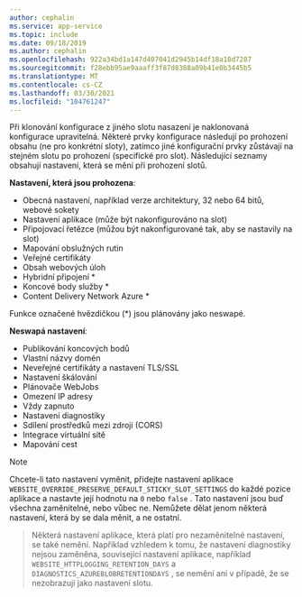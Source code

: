 ```yaml
---
author: cephalin
ms.service: app-service
ms.topic: include
ms.date: 09/18/2019
ms.author: cephalin
ms.openlocfilehash: 922a34bd1a147d407041d2945b14df18a18d7287
ms.sourcegitcommit: f28ebb95ae9aaaff3f87d8388a09b41e0b3445b5
ms.translationtype: MT
ms.contentlocale: cs-CZ
ms.lasthandoff: 03/30/2021
ms.locfileid: "104761247"
---
```

Při klonování konfigurace z jiného slotu nasazení je naklonovaná konfigurace upravitelná. Některé prvky konfigurace následují po prohození obsahu (ne pro konkrétní sloty), zatímco jiné konfigurační prvky zůstávají na stejném slotu po prohození (specifické pro slot). Následující seznamy obsahují nastavení, která se mění při prohození slotů.

**Nastavení, která jsou prohozena**:

* Obecná nastavení, například verze architektury, 32 nebo 64 bitů, webové sokety
* Nastavení aplikace (může být nakonfigurováno na slot)
* Připojovací řetězce (můžou být nakonfigurované tak, aby se nastavily na slot)
* Mapování obslužných rutin
* Veřejné certifikáty
* Obsah webových úloh
* Hybridní připojení *
* Koncové body služby *
* Content Delivery Network Azure *

Funkce označené hvězdičkou (*) jsou plánovány jako neswapé. 

**Neswapá nastavení**:

* Publikování koncových bodů
* Vlastní názvy domén
* Neveřejné certifikáty a nastavení TLS/SSL
* Nastavení škálování
* Plánovače WebJobs
* Omezení IP adresy
* Vždy zapnuto
* Nastavení diagnostiky
* Sdílení prostředků mezi zdroji (CORS)
* Integrace virtuální sítě
* Mapování cest

> [!NOTE]
> Chcete-li tato nastavení vyměnit, přidejte nastavení aplikace `WEBSITE_OVERRIDE_PRESERVE_DEFAULT_STICKY_SLOT_SETTINGS` do každé pozice aplikace a nastavte její hodnotu na `0` nebo `false` . Tato nastavení jsou buď všechna zaměnitelné, nebo vůbec ne. Nemůžete dělat jenom některá nastavení, která by se dala měnit, a ne ostatní.

> Některá nastavení aplikace, která platí pro nezaměnitelné nastavení, se také nemění. Například vzhledem k tomu, že nastavení diagnostiky nejsou zaměněna, související nastavení aplikace, například `WEBSITE_HTTPLOGGING_RETENTION_DAYS` a `DIAGNOSTICS_AZUREBLOBRETENTIONDAYS` , se nemění ani v případě, že se nezobrazují jako nastavení slotu.
>

